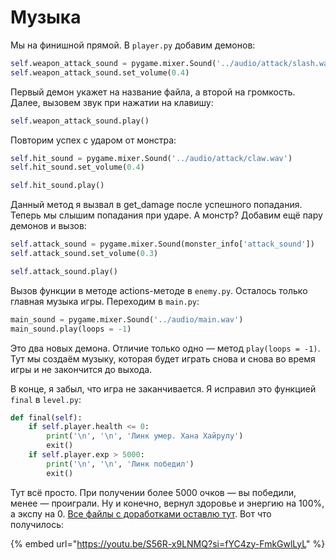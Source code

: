 # Музыка

Мы на финишной прямой. В `player.py` добавим демонов:

```python
self.weapon_attack_sound = pygame.mixer.Sound('../audio/attack/slash.wav')
self.weapon_attack_sound.set_volume(0.4)
```

Первый демон укажет на название файла, а второй на громкость. Далее, вызовем звук при нажатии на клавишу:

```python
self.weapon_attack_sound.play()
```

Повторим успех с ударом от монстра:

```python
self.hit_sound = pygame.mixer.Sound('../audio/attack/claw.wav')
self.hit_sound.set_volume(0.4)
```

```python
self.hit_sound.play()
```

Данный метод я вызвал в get\_damage после успешного попадания. Теперь мы слышим попадания при ударе. А монстр? Добавим ещё пару демонов и вызов:

```python
self.attack_sound = pygame.mixer.Sound(monster_info['attack_sound'])
self.attack_sound.set_volume(0.3)
```

```python
self.attack_sound.play()
```

Вызов функции в методе actions-методе в `enemy.py`. Осталось только главная музыка игры. Переходим в `main.py`:

```python
main_sound = pygame.mixer.Sound('../audio/main.wav')
main_sound.play(loops = -1)
```

Это два новых демона. Отличие только одно — метод `play(loops = -1)`. Тут мы создаём музыку, которая будет играть снова и снова во время игры и не закончится до выхода.

В конце, я забыл, что игра не заканчивается. Я исправил это функцией `final` в `level.py`:

```python
def final(self):
    if self.player.health <= 0:
        print('\n', '\n', 'Линк умер. Хана Хайрулу')
        exit()
    if self.player.exp > 5000:
        print('\n', '\n', 'Линк победил')
        exit()
```

Тут всё просто. При получении более 5000 очков — вы победили, менее — проиграли. Ну и конечно, вернул здоровье и энергию на 100%, а экспу на 0. [Все файлы с доработками оставлю тут](https://disk.yandex.ru/d/iTkKdIS\_vjVurA). Вот что получилось:

{% embed url="https://youtu.be/S56R-x9LNMQ?si=fYC4zy-FmkGwlLyL" %}
